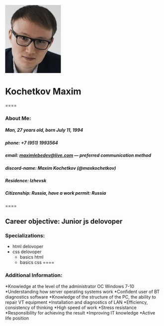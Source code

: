 ![one](one.bmp "one")
# Kochetkov Maxim
====
### About Me:
##### Man, 27 years old, born July 11, 1994
##### phone: +7 (951) 1993564 
##### email: maximlebedev@live.com — preferred communication method
##### discord-name: Maxim Kochetkov (@maxkochetkov)
##### Residence: Izhevsk
##### Citizenship: Russia, have a work permit: Russia
====
## Career objective: Junior js delovoper
### Specializations:
* html delovoper  
* css delovoper 
    + basics html
    +  basics css
====
### Additional Information:
*Knowledge at the level of the administrator OC Windows 7-10
*Understanding how server operating systems work
*Confident user of BT diagnostics software
*Knowledge of the structure of the PC, the ability to repair VT equipment
*Installation and diagnostics of LAN
*Efficiency, consistency of thinking
*High speed of work
*Stress resistance
*Responsibility for achieving the result
*Improving IT knowledge
*Active life position



